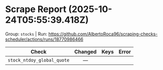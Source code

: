 # Scrape Report (2025-10-24T05:55:39.418Z)

Group: `stocks`  |  Run: https://github.com/AlbertoRoca96/scraping-checks-scheduler/actions/runs/18770986466

| Check | Changed | Keys | Error |
|---|:---:|:--|:--|
| `stock_ntdoy_global_quote` | — |  |  |
